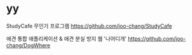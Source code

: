 # yy

StudyCafe 무인기 프로그램
https://github.com/joo-chang/StudyCafe

애견 통합 애플리케이션 & 애견 분실 방지 웹 '나어디개'
https://github.com/joo-chang/DogWhere




